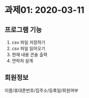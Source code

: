# 과제01: 2020-03-11

## 프로그램 기능
1. csv 파일 저장하기
2. csv 파일 읽어오기
3. 현재 내용 콘솔 출력
4. 연락처 설계

## 회원정보
이름/휴대폰번호/집주소/등록일/회원여부

